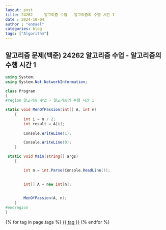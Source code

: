 ```yaml
---
layout: post
title: 24262	 알고리즘 수업 - 알고리즘의 수행 시간 1
date : 2024-10-04
author : "enmael"
categories: blog
tags: ["Algorithm"]
---
```


<h2> 알고리즘 문제(백준)  24262 알고리즘 수업 - 알고리즘의 수행 시간 1  </h2>



```csharp
using System;
using System.Net.NetworkInformation;

class Program
{
#region 알고리즘 수업 - 알고리즘의 수행 시간 1

static void MenOfPassion(int[] A, int n)
    {
        int i = n / 2;
        int result = A[i];
        
        Console.WriteLine(1);

        Console.WriteLine(0);
    }

 static void Main(string[] args)
    {

        int n = int.Parse(Console.ReadLine());

        
        int[] A = new int[n];
        

        MenOfPassion(A, n);
    }
#endregion
}

```

{% for tag in page.tags %}
  <a href="/tags/{{ tag }}">{{ tag }}</a>
{% endfor %}
